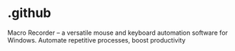 # .github
Macro Recorder – a versatile mouse and keyboard automation software for Windows. Automate repetitive processes, boost productivity
